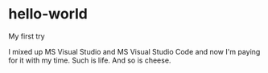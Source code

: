 # hello-world
My first try

I mixed up MS Visual Studio and MS Visual Studio Code and now I'm paying for it with my time.
Such is life.
And so is cheese.
